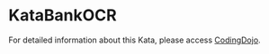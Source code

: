 # KataBankOCR

For detailed information about this Kata, please access [CodingDojo](http://codingdojo.org/kata/BankOCR/).